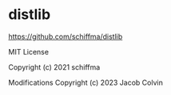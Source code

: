 # distlib

https://github.com/schiffma/distlib

MIT License

Copyright (c) 2021 schiffma

Modifications Copyright (c) 2023 Jacob Colvin

